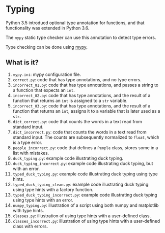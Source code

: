 # Typing

Python 3.5 introducd optional type annotation for functions, and that
functionality was extended in Python 3.6.

The `mypy` static type checker can use this annotation to detect type errors.

Type checking can be done using [mypy](http://mypy-lang.org/index.html).


## What is it?

1. `mypy.ini`: mypy configuration file.
1. `correct.py`: code that has type annotations, and no type errors.
1. `incorrect_01.py`: code that has type annotations, and passes a string to a
   function that expects an `int`.
1. `incorrect_02.py`: code that has type annotations, and the result of a
   function that returns an `int` is assigned to a `str` variable.
1. `incorrect_03.py`: code that has type annotations, and the result of a
   function that returns an `int`, assigns it to a variable that is later used
   as a `str`.
1. `dict_correct.py`: code that counts the words in a text read from standard
   input.
1. `dict_incorrect.py`: code that counts the words in a text read from standard
   input.  The counts are subsequently normalized to `float`, which is a type
   error.
1. `people_incorrect.py`: code that defines a `People` class, stores some in a
   list with mistakes.
1. `duck_typing.py`: example code illustrating duck typing.
1. `duck_typing_incorrect.py`: example code illustrating duck typing, but with
   an error.
1. `typed_duck_typing.py`: example code illustrating duck typing using type
   hints.
1. `typed_duck_typing_clean.py`: example code illustrating duck typing using
   type hints with a factory function.
1. `typed_duck_typing_incorrect.py`: example code illustrating duck typing
   using type hints with an error.
1. `numpy_typing.py`: illustration of a script using both numpy and matplotlib
   with type hints.
1. `classes.py`: illustration of using type hints with a user-defined class.
1. `classes_incorrect.py`: illustration of using type hints with a user-defined
   class with errors.

